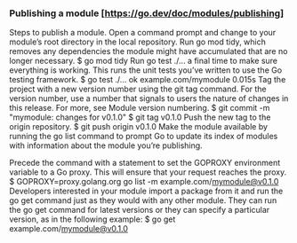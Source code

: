 ### Publishing a module [https://go.dev/doc/modules/publishing]
Steps to publish a module.
Open a command prompt and change to your module’s root directory in the local repository.
Run go mod tidy, which removes any dependencies the module might have accumulated that are no longer necessary.
    $ go mod tidy
Run go test ./... a final time to make sure everything is working.
This runs the unit tests you’ve written to use the Go testing framework.
    $ go test ./...
    ok      example.com/mymodule       0.015s
Tag the project with a new version number using the git tag command.
For the version number, use a number that signals to users the nature of changes in this release. For more, see Module version numbering.
    $ git commit -m "mymodule: changes for v0.1.0"
    $ git tag v0.1.0
Push the new tag to the origin repository.
    $ git push origin v0.1.0
Make the module available by running the go list command to prompt Go to update its index of modules with information about the module you’re publishing.

Precede the command with a statement to set the GOPROXY environment variable to a Go proxy. This will ensure that your request reaches the proxy.
    $ GOPROXY=proxy.golang.org go list -m example.com/mymodule@v0.1.0
Developers interested in your module import a package from it and run the go get command just as they would with any other module. They can run the go get command for latest versions or they can specify a particular version, as in the following example:
    $ go get example.com/mymodule@v0.1.0